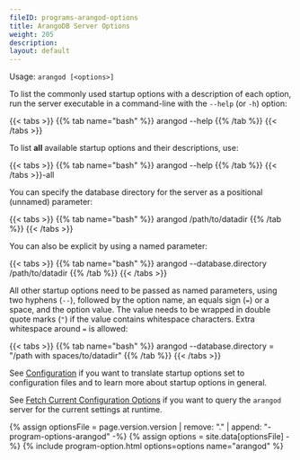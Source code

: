 ```yaml
---
fileID: programs-arangod-options
title: ArangoDB Server Options
weight: 205
description: 
layout: default
---
```

Usage: `arangod [<options>]`

To list the commonly used startup options with a description of each option, run
the server executable in a command-line with the `--help` (or `-h`) option:

{{< tabs >}}
{{% tab name="bash" %}}
    arangod --help
{{% /tab %}}
{{< /tabs >}}

To list **all** available startup options and their descriptions, use:

{{< tabs >}}
{{% tab name="bash" %}}
    arangod --help
{{% /tab %}}
{{< /tabs >}}-all

You can specify the database directory for the server as a positional (unnamed)
parameter:

{{< tabs >}}
{{% tab name="bash" %}}
    arangod /path/to/datadir
{{% /tab %}}
{{< /tabs >}}

You can also be explicit by using a named parameter:

{{< tabs >}}
{{% tab name="bash" %}}
    arangod --database.directory /path/to/datadir
{{% /tab %}}
{{< /tabs >}}

All other startup options need to be passed as named parameters, using two
hyphens (`--`), followed by the option name, an equals sign (`=`) or a space,
and the option value. The value needs to be wrapped in double quote marks (`"`)
if the value contains whitespace characters. Extra whitespace around `=` is
allowed:

{{< tabs >}}
{{% tab name="bash" %}}
    arangod --database.directory = "/path with spaces/to/datadir"
{{% /tab %}}
{{< /tabs >}}

See [Configuration](../../administration/administration-configuration)
if you want to translate startup options set  to configuration files
and to learn more about startup options in general.

See
[Fetch Current Configuration Options](../../administration/administration-configuration#fetch-current-configuration-options)
if you want to query the `arangod` server for the current settings at runtime.

{% assign optionsFile = page.version.version | remove: "." | append: "-program-options-arangod" -%}
{% assign options = site.data[optionsFile] -%}
{% include program-option.html options=options name="arangod" %}
